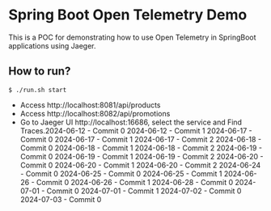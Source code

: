 # Spring Boot Open Telemetry Demo
This is a POC for demonstrating how to use Open Telemetry in SpringBoot applications using Jaeger.

## How to run?

```shell
$ ./run.sh start
```

* Access http://localhost:8081/api/products
* Access http://localhost:8082/api/promotions
* Go to Jaeger UI http://localhost:16686, select the service and Find Traces.2024-06-12 - Commit 0
2024-06-12 - Commit 1
2024-06-17 - Commit 0
2024-06-17 - Commit 1
2024-06-17 - Commit 2
2024-06-18 - Commit 0
2024-06-18 - Commit 1
2024-06-18 - Commit 2
2024-06-19 - Commit 0
2024-06-19 - Commit 1
2024-06-19 - Commit 2
2024-06-20 - Commit 0
2024-06-20 - Commit 1
2024-06-20 - Commit 2
2024-06-24 - Commit 0
2024-06-25 - Commit 0
2024-06-25 - Commit 1
2024-06-26 - Commit 0
2024-06-26 - Commit 1
2024-06-28 - Commit 0
2024-07-01 - Commit 0
2024-07-01 - Commit 1
2024-07-02 - Commit 0
2024-07-03 - Commit 0
